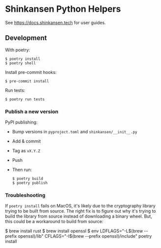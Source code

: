 # Shinkansen Python Helpers

See https://docs.shinkansen.tech for user guides.

## Development

With poetry:

    $ poetry install
    $ poetry shell 

Install pre-commit hooks:

    $ pre-commit install

Run tests:

    $ poetry run tests

### Publish a new version

PyPI publishing:

- Bump versions in `pyproject.toml` and `shinkansen/__init__.py`
- Add & commit
- Tag as `vX.Y.Z`
- Push
- Then run:

      $ poetry build
      $ poetry publish

### Troubleshooting

If `poetry install` fails on MacOS, it's likely due to the cryptography library
trying to be built from source. The right fix is to figure out why it's trying
to build the library from source instead of downloading a binary wheel. But,
this  could be a workaround to build from source:

   $ brew install rust
   $ brew install openssl
   $ env LDFLAGS="-L$(brew --prefix openssl)/lib" CFLAGS="-I$(brew --prefix openssl)/include" poetry install
